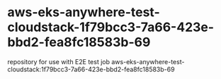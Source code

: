 # aws-eks-anywhere-test-cloudstack-1f79bcc3-7a66-423e-bbd2-fea8fc18583b-69
repository for use with E2E test job aws-eks-anywhere-test-cloudstack:1f79bcc3-7a66-423e-bbd2-fea8fc18583b-69
